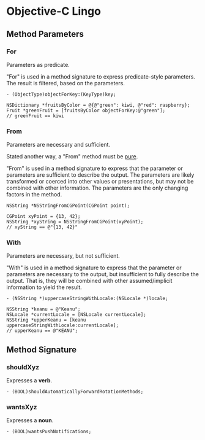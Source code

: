 # Objective-C Lingo

## Method Parameters

### For

Parameters as predicate.

"For" is used in a method signature to express predicate-style parameters. The result is filtered, based on the parameters.

```
- (ObjectType)objectForKey:(KeyType)key;

NSDictionary *fruitsByColor = @{@"green": kiwi, @"red": raspberry};
Fruit *greenFruit = [fruitsByColor objectForKey:@"green"];
// greenFruit == kiwi
```

### From

Parameters are necessary and sufficient.

Stated another way, a "From" method must be [pure](https://en.wikipedia.org/wiki/Pure_function).

"From" is used in a method signature to express that the parameter or parameters are sufficient to describe the output. The parameters are likely transformed or coerced into other values or presentations, but may not be combined with other information. The parameters are the only changing factors in the method.

```
NSString *NSStringFromCGPoint(CGPoint point);

CGPoint xyPoint = {13, 42};
NSString *xyString = NSStringFromCGPoint(xyPoint);
// xyString == @"{13, 42}"
```

### With

Parameters are necessary, but not sufficient.

"With" is used in a method signature to express that the parameter or parameters are necessary to the output, but insufficient to fully describe the output. That is, they will be combined with other assumed/implicit information to yield the result.

```
- (NSString *)uppercaseStringWithLocale:(NSLocale *)locale;

NSString *keanu = @"Keanu";
NSLocale *currentLocale = [NSLocale currentLocale];
NSString *upperKeanu = [keanu uppercaseStringWithLocale:currentLocale];
// upperKeanu == @"KEANU";
```

## Method Signature

### shouldXyz

Expresses a **verb**.

```
- (BOOL)shouldAutomaticallyForwardRotationMethods;
```

### wantsXyz

Expresses a **noun**.

```
- (BOOL)wantsPushNotifications;
```
